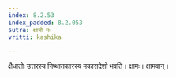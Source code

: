 ```yaml
---
index: 8.2.53
index_padded: 8.2.053
sutra: क्षायो मः
vritti: kashika

---
```

क्षैधातोः उत्तरस्य निष्थातकारस्य मकारादेशो भवति। क्षामः। क्षामवान्।